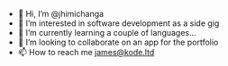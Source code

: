 - 👋 Hi, I’m @jhimichanga
- 👀 I’m interested in software development as a side gig
- 🌱 I’m currently learning a couple of languages...
- 💞️ I’m looking to collaborate on an app for the portfolio
- 📫 How to reach me james@kode.ltd

<!---
jhimichanga/jhimichanga is a ✨ special ✨ repository because its `README.md` (this file) appears on your GitHub profile.
You can click the Preview link to take a look at your changes.
--->
